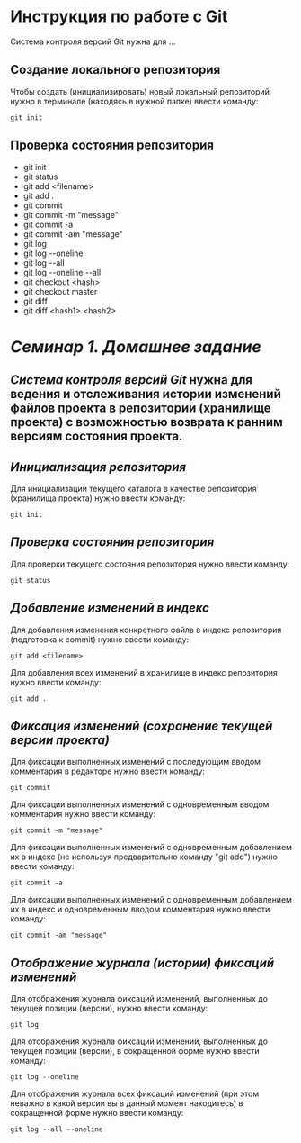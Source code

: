 # **Инструкция по работе с Git**

Система контроля версий Git нужна для ...

## Создание локального репозитория

Чтобы создать (инициализировать) новый локальный репозиторий нужно в терминале (находясь в нужной папке) ввести команду:

    git init

## Проверка состояния репозитория


 - git init
 - git status
 - git add \<filename>
 - git add .
 - git commit
 - git commit -m "message"
 - git commit -a
 - git commit -am "message"
 - git log
 - git log --oneline
 - git log --all
 - git log --oneline --all
 - git checkout \<hash>
 - git checkout master
 - git diff
 - git diff \<hash1> \<hash2>

 # *Семинар 1. Домашнее задание*

 ## *Система контроля версий Git* нужна для ведения и отслеживания истории изменений файлов проекта в репозитории (хранилище проекта) с возможностью возврата к ранним версиям состояния проекта.

 ## *Инициализация репозитория*

 Для инициализации текущего каталога в качестве репозитория (хранилища проекта) нужно ввести команду:

    git init

## *Проверка состояния репозитория*

Для проверки текущего состояния репозитория нужно ввести команду:

    git status

## *Добавление изменений в индекс*

Для добавления изменения конкретного файла в индекс репозитория (подготовка к commit) нужно ввести команду:

    git add <filename>

Для добавления всех изменений в хранилище в индекс репозитория нужно ввести команду:

    git add .

## *Фиксация изменений (сохранение текущей версии проекта)*

Для фиксации выполненных изменений с последующим вводом комментария в редакторе нужно ввести команду:

    git commit

Для фиксации выполненных изменений с одновременным вводом комментария нужно ввести команду:

    git commit -m "message"

Для фиксации выполненных изменений с одновременным добавлением их в индекс (не используя предварительно команду "git add") нужно ввести команду:

    git commit -a

Для фиксации выполненных изменений с одновременным добавлением их в индекс и одновременным вводом комментария нужно ввести команду:

    git commit -am "message"

## *Отображение журнала (истории) фиксаций изменений*

Для отображения журнала фиксаций изменений, выполненных до текущей позиции (версии), нужно ввести команду:

    git log

Для отображения журнала фиксаций изменений, выполненных до текущей позиции (версии), в сокращенной форме нужно ввести команду:

    git log --oneline

Для отображения журнала всех фиксаций изменений (при этом неважно в какой версии вы в данный момент находитесь) в сокращенной форме нужно ввести команду:

    git log --all --oneline
